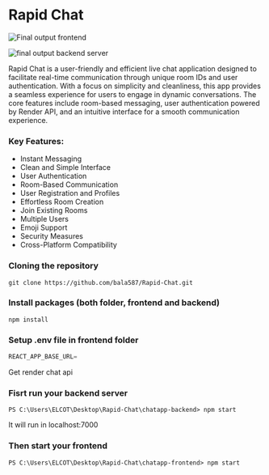 # Rapid Chat

![Final output frontend](https://i.pinimg.com/originals/27/30/68/27306823c4271a40d7910f3ee979c34e.jpg)

![final output backend server ](https://i.pinimg.com/originals/d2/9d/b4/d29db4e30187ecabe427a55cc68816f8.jpg)

Rapid Chat is a user-friendly and efficient live chat application designed to facilitate real-time communication through unique room IDs and user authentication. With a focus on simplicity and cleanliness, this app provides a seamless experience for users to engage in dynamic conversations. The core features include room-based messaging, user authentication powered by Render API, and an intuitive interface for a smooth communication experience.

### Key Features:

- Instant Messaging
- Clean and Simple Interface
- User Authentication
- Room-Based Communication
- User Registration and Profiles
- Effortless Room Creation
- Join Existing Rooms
- Multiple Users
- Emoji Support
- Security Measures
- Cross-Platform Compatibility

### Cloning the repository
  
```shell
git clone https://github.com/bala587/Rapid-Chat.git
```

### Install packages (both folder, frontend and backend)

```shell
npm install
```

### Setup .env file in frontend folder 

```js
REACT_APP_BASE_URL=
```
Get render chat api 

### Fisrt run your backend server

```shell
PS C:\Users\ELCOT\Desktop\Rapid-Chat\chatapp-backend> npm start
```
It will run in localhost:7000

### Then start your frontend 

```shell
PS C:\Users\ELCOT\Desktop\Rapid-Chat\chatapp-frontend> npm start
```
